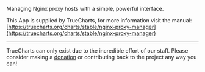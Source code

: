 Managing Nginx proxy hosts with a simple, powerful interface.

This App is supplied by TrueCharts, for more information visit the manual: [https://truecharts.org/charts/stable/nginx-proxy-manager](https://truecharts.org/charts/stable/nginx-proxy-manager)

---

TrueCharts can only exist due to the incredible effort of our staff.
Please consider making a [donation](https://truecharts.org/sponsor) or contributing back to the project any way you can!
